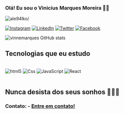 
### Olá! Eu sou o Vinicius Marques Moreira 🤙🏿

<p align="left"><img src=https://komarev.com/ghpvc/?username=vinnemarques alt=ale94lko/></p> 

[![Instagram](https://img.shields.io/badge/Instagram-E4405F?style=for-the-badge&logo=instagram&logoColor=white)](https://www.instagram.com/vinneh.dev/)
[![LinkedIn](https://img.shields.io/badge/LinkedIn-0077B5?style=for-the-badge&logo=linkedin&logoColor=white)](https://www.linkedin.com/in/vinicius-marques-moreira-62550018a/)
[![Twitter](https://img.shields.io/badge/Twitter-1DA1F2?style=for-the-badge&logo=twitter&logoColor=white)](https://www.instagram.com/vinneh.dev/)
[![Facebook](https://img.shields.io/badge/Facebook-1877F2?style=for-the-badge&logo=facebook&logoColor=white)](https://www.facebook.com/viniciusmarques.moreira.5/)


![vinnemarques GitHub stats](https://github-readme-stats.vercel.app/api?username=vinnemarques&show_icons=true&theme=dark)


## Tecnologias que eu estudo

<div style="display: inline_block"><br/>
    <img align="center" alt="html5" src="https://img.shields.io/badge/HTML5-E34F26?style=for-the-badge&logo=html5&logoColor=white" />
    <img align="center" alt="Css" src="https://img.shields.io/badge/CSS3-1572B6?style=for-the-badge&logo=css3&logoColor=white" />
    <img align="center" alt="JavaScript" src="https://img.shields.io/badge/JavaScript-F7DF1E?style=for-the-badge&logo=javascript&logoColor=black" />
    <img align="center" alt="React" src="https://img.shields.io/badge/React-20232A?style=for-the-badge&logo=react&logoColor=61DAFB" />
</div><br/>

##

## Nunca desista dos seus sonhos 🚀🚀🚀


### Contato: - [Entre em contato!](https://api.whatsapp.com/send?phone=5511979891141&text=Ol%C3%A1%20Vinicius%20tudo%20bem%20%3F%20Vi%20seu%20perfil%20no%20Github.)
